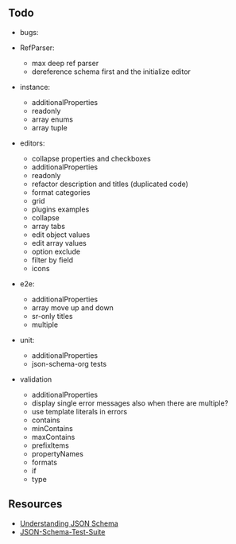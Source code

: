 ## Todo

- bugs:

- RefParser:
    - max deep ref parser
    - dereference schema first and the initialize editor

- instance:
    - additionalProperties
    - readonly
    - array enums
    - array tuple 
    
- editors:
    - collapse properties and checkboxes
    - additionalProperties
    - readonly
    - refactor description and titles (duplicated code)
    - format categories
    - grid
    - plugins examples
    - collapse
    - array tabs
    - edit object values
    - edit array values
    - option exclude
    - filter by field
    - icons

- e2e:
    - additionalProperties
    - array move up and down
    - sr-only titles
    - multiple
    
- unit:
    - additionalProperties
    - json-schema-org tests
    
- validation
    - additionalProperties
    - display single error messages also when there are multiple?
    - use template literals in errors
    - contains
    - minContains
    - maxContains
    - prefixItems
    - propertyNames
    - formats
    - if
    - type

## Resources
* [Understanding JSON Schema](http://json-schema.org/understanding-json-schema/index.html)
* [JSON-Schema-Test-Suite](https://github.com/json-schema-org/JSON-Schema-Test-Suite)
